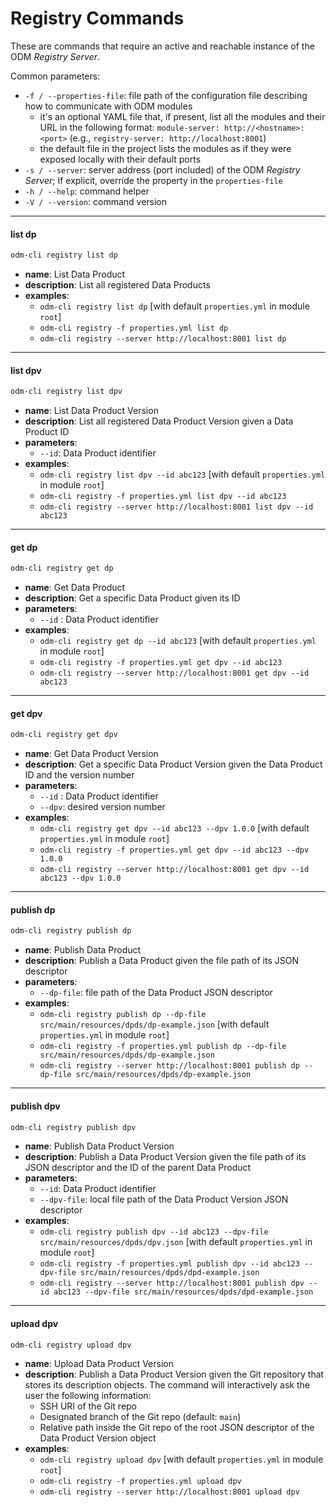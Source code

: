 # Registry Commands

These are commands that require an active and reachable instance of the ODM *Registry Server*.

Common parameters:

* `-f / --properties-file`: file path of the configuration file describing how to communicate with ODM modules
    * it's an optional YAML file that, if present, list all the modules and their URL in the following format: `module-server: http://<hostname>:<port>` (e.g., `registry-server: http://localhost:8001`)
    * the default file in the project lists the modules as if they were exposed locally with their default ports
* `-s / --server`: server address (port included) of the ODM *Registry Server*; If explicit, override the property in the `properties-file`
* `-h / --help`: command helper
* `-V / --version`: command version

---
#### list dp

```bash
odm-cli registry list dp
```

* **name**: List Data Product
* **description**: List all registered Data Products
* **examples**: 
    * `odm-cli registry list dp` [with default `properties.yml` in module `root`]
    * `odm-cli registry -f properties.yml list dp`
    * `odm-cli registry --server http://localhost:8001 list dp`

---
#### list dpv

```bash
odm-cli registry list dpv
```

* **name**: List Data Product Version
* **description**: List all registered Data Product Version given a Data Product ID
* **parameters**:
    * `--id`: Data Product identifier
* **examples**: 
    * `odm-cli registry list dpv --id abc123` [with default `properties.yml` in module `root`]
    * `odm-cli registry -f properties.yml list dpv --id abc123`
    * `odm-cli registry --server http://localhost:8001 list dpv --id abc123`

---
#### get dp

```bash
odm-cli registry get dp
```

* **name**: Get Data Product
* **description**: Get a specific Data Product given its ID
* **parameters**:
    * `--id` : Data Product identifier
* **examples**:
    * `odm-cli registry get dp --id abc123` [with default `properties.yml` in module `root`]
    * `odm-cli registry -f properties.yml get dpv --id abc123`
    * `odm-cli registry --server http://localhost:8001 get dpv --id abc123`

---
#### get dpv

```bash
odm-cli registry get dpv
```

* **name**: Get Data Product Version
* **description**: Get a specific Data Product Version given the Data Product ID and the version number
* **parameters**:
    * `--id` : Data Product identifier
    * `--dpv`: desired version number
* **examples**: 
    * `odm-cli registry get dpv --id abc123 --dpv 1.0.0` [with default `properties.yml` in module `root`]
    * `odm-cli registry -f properties.yml get dpv --id abc123 --dpv 1.0.0`
    * `odm-cli registry --server http://localhost:8001 get dpv --id abc123 --dpv 1.0.0`


---
#### publish dp

```bash
odm-cli registry publish dp
```

* **name**: Publish Data Product
* **description**: Publish a Data Product given the file path of its JSON descriptor
* **parameters**: 
    * `--dp-file`: file path of the Data Product JSON descriptor
* **examples**:  
    * `odm-cli registry publish dp --dp-file src/main/resources/dpds/dp-example.json` [with default `properties.yml` in module `root`] 
    * `odm-cli registry -f properties.yml publish dp --dp-file src/main/resources/dpds/dp-example.json` 
    * `odm-cli registry --server http://localhost:8001 publish dp --dp-file src/main/resources/dpds/dp-example.json`

---
#### publish dpv

```bash
odm-cli registry publish dpv
```

* **name**: Publish Data Product Version
* **description**: Publish a Data Product Version given the file path of its JSON descriptor and the ID of the parent Data Product
* **parameters**: 
    * `--id`: Data Product identifier 
    * `--dpv-file`: local file path of the Data Product Version JSON descriptor
* **examples**:  
    * `odm-cli registry publish dpv --id abc123 --dpv-file src/main/resources/dpds/dpv.json` [with default `properties.yml` in module `root`] 
    * `odm-cli registry -f properties.yml publish dpv --id abc123 --dpv-file src/main/resources/dpds/dpd-example.json` 
    * `odm-cli registry --server http://localhost:8001 publish dpv --id abc123 --dpv-file src/main/resources/dpds/dpd-example.json`

---
#### upload dpv

```bash
odm-cli registry upload dpv
```

* **name**: Upload Data Product Version
* **description**: Publish a Data Product Version given the Git repository that stores its description objects. The command will interactively ask the user the following information:  
    * SSH URI of the Git repo 
    * Designated branch of the Git repo (default: `main`) 
    * Relative path inside the Git repo of the root JSON descriptor of the Data Product Version object
* **examples**:  
    * `odm-cli registry upload dpv` [with default `properties.yml` in module `root`] 
    * `odm-cli registry -f properties.yml upload dpv` 
    * `odm-cli registry --server http://localhost:8001 upload dpv`